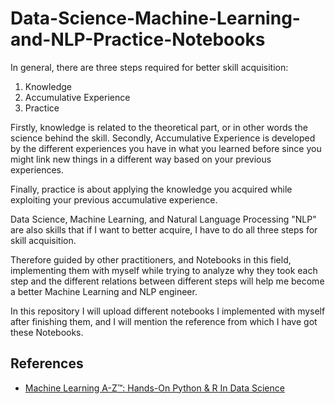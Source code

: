 # Data-Science-Machine-Learning-and-NLP-Practice-Notebooks

In general, there are three steps required for better skill acquisition:
1. Knowledge
2. Accumulative Experience
3. Practice

Firstly, knowledge is related to the theoretical part, or in other words the science behind the skill. Secondly, Accumulative Experience is developed by the different experiences you have in what you learned before since you might link new things in a different way based on your previous experiences.

Finally, practice is about applying the knowledge you acquired while exploiting your previous accumulative experience.

Data Science, Machine Learning, and Natural Language Processing "NLP" are also skills that if I want to better acquire, I have to do all three steps for skill acquisition.

Therefore guided by other practitioners, and Notebooks in this field, implementing them with myself while trying to analyze why they took each step and the different relations between different steps will help me become a better Machine Learning and NLP engineer.

In this repository I will upload different notebooks I implemented with myself after finishing them, and I will mention the reference from which I have got these Notebooks.

## References

* [Machine Learning A-Z™: Hands-On Python & R In Data Science](https://www.udemy.com/course/machinelearning/)
